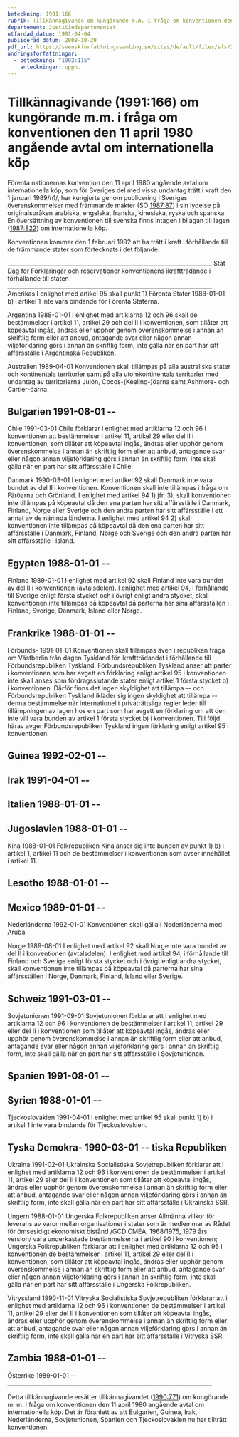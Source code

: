 ```yaml
---
beteckning: 1991:166
rubrik: Tillkännagivande om kungörande m.m. i fråga om konventionen den 11 april 1980 angående avtal om internationella köp
departement: Justitiedepartementet
utfardad_datum: 1991-04-04
publicerad_datum: 2008-10-29
pdf_url: https://svenskforfattningssamling.se/sites/default/files/sfs/1991-04/SFS1991-166.pdf
andringsforfattningar:
  - beteckning: "1992:115"
    anteckningar: upph.
---
```


# Tillkännagivande (1991:166) om kungörande m.m. i fråga om konventionen den 11 april 1980 angående avtal om internationella köp

Förenta nationernas konvention den 11 april 1980 angående avtal om internationella köp, som för Sveriges del med vissa undantag trätt i kraft den 1 januari 1989/n1/, har kungjorts genom publicering i Sveriges överenskommelser med främmande makter (SÖ [1987:87](https://selex.se/eli/sfs/1987/87)) i sin lydelse på originalspråken arabiska, engelska, franska, kinesiska, ryska och spanska. En översättning av konventionen till svenska finns intagen i bilagan till lagen ([1987:822](https://selex.se/eli/sfs/1987/822)) om internationella köp.

Konventionen kommer den 1 februari 1992 att ha trätt i kraft i förhållande till de främmande stater som förtecknats i det följande.

________________________________________________________________________ Stat            Dag för         Förklaringar och reservationer konventionens ikraftträdande i förhållande till staten ________________________________________________________________________ Amerikas                        I enlighet med artikel 95 skall punkt 1) Förenta Stater  1988-01-01      b) i artikel 1 inte vara bindande för Förenta Staterna.

Argentina       1988-01-01      I enlighet med artiklarna 12 och 96 skall de bestämmelser i artikel 11, artikel 29 och del II i konventionen, som tillåter att köpeavtal ingås, ändras eller upphör genom överenskommelse i annan än skriftlig form eller att anbud, antagande svar eller någon annan viljeförklaring görs i annan än skriftlig form, inte gälla när en part har sitt affärsställe i Argentinska Republiken.

Australien      1989-04-01      Konventionen skall tillämpas på alla australiska stater och kontinentala territorier samt på alla utomkontinentala territorier med undantag av territorierna Julön, Cocos-(Keeling-)öarna samt Ashmore- och Cartier-öarna.

## Bulgarien       1991-08-01      --

Chile           1991-03-01      Chile förklarar i enlighet med artiklarna 12 och 96 i konventionen att bestämmelser i artikel 11, artikel 29 eller del II i konventionen, som tillåter att köpeavtal ingås, ändras eller upphör genom överenskommelse i annan än skriftlig form eller att anbud, antagande svar eller någon annan viljeförklaring görs i annan än skriftlig form, inte skall gälla när en part har sitt affärsställe i Chile.

Danmark         1990-03-01      I enlighet med artikel 92 skall Danmark inte vara bundet av del II i konventionen. Konventionen skall inte tillämpas i fråga om Färöarna och Grönland. I enlighet med artikel 94 1) jfr. 3), skall konventionen inte tillämpas på köpeavtal då den ena parten har sitt affärsställe i Danmark, Finland, Norge eller Sverige och den andra parten har sitt affärsställe i ett annat av de nämnda länderna. I enlighet med artikel 94 2) skall konventionen inte tillämpas på köpeavtal då den ena parten har sitt affärsställe i Danmark, Finland, Norge och Sverige och den andra parten har sitt affärsställe i Island.

## Egypten         1988-01-01      --

Finland         1989-01-01      I enlighet med artikel 92 skall Finland inte vara bundet av del II i konventionen (avtalsdelen). I enlighet med artikel 94, i förhållande till Sverige enligt första stycket och i övrigt enligt andra stycket, skall konventionen inte tillämpas på köpeavtal då parterna har sina affärsställen i Finland, Sverige, Danmark, Island eller Norge.

## Frankrike       1988-01-01      --

Förbunds-       1991-01-01      Konventionen skall tillämpas även i republiken                      fråga om Västberlin från dagen Tyskland                        för ikraftträdandet i förhållande till Förbundsrepubliken Tyskland. Förbundsrepubliken Tyskland anser att parter i konventionen som har avgett en förklaring enligt artikel 95 i konventionen inte skall anses som fördragsslutande stater enligt artikel 1 första stycket b) i konventionen. Därför finns det ingen skyldighet att tillämpa -- och Förbundsrepubliken Tyskland ikläder sig ingen skyldighet att tillämpa -- denna bestämmelse när internationellt privaträttsliga regler leder till tillämpningen av lagen hos en part som har avgett en förklaring om att den inte vill vara bunden av artikel 1 första stycket b) i konventionen. Till följd härav avger Förbundsrepubliken Tyskland ingen förklaring enligt artikel 95 i konventionen.

## Guinea          1992-02-01      --

## Irak            1991-04-01      --

## Italien         1988-01-01      --

## Jugoslavien     1988-01-01      --

Kina            1988-01-01      Folkrepubliken Kina anser sig inte bunden av punkt 1) b) i artikel 1, artikel 11 och de bestämmelser i konventionen som avser innehållet i artikel 11.

## Lesotho         1988-01-01      --

## Mexico          1989-01-01      --

Nederländerna   1992-01-01      Konventionen skall gälla i Nederländerna med Aruba.

Norge           1989-08-01      I enlighet med artikel 92 skall Norge inte vara bundet av del II i konventionen (avtalsdelen). I enlighet med artikel 94, i förhållande till Finland och Sverige enligt första stycket och i övrigt enligt andra stycket, skall konventionen inte tillämpas på köpeavtal då parterna har sina affärsställen i Norge, Danmark, Finland, Island eller Sverige.

## Schweiz         1991-03-01      --

Sovjetunionen   1991-09-01      Sovjetunionen förklarar att i enlighet med artiklarna 12 och 96 i konventionen de bestämmelser i artikel 11, artikel 29 eller del II i konventionen som tillåter att köpeavtal ingås, ändras eller upphör genom överenskommelse i annan än skriftlig form eller att anbud, antagande svar eller någon annan viljeförklaring görs i annan än skriftlig form, inte skall gälla när en part har sitt affärsställe i Sovjetunionen.

## Spanien         1991-08-01      --

## Syrien          1988-01-01      --

Tjeckoslovakien 1991-04-01      I enlighet med artikel 95 skall punkt 1) b) i artikel 1 inte vara bindande för Tjeckoslovakien.

## Tyska Demokra-  1990-03-01      -- tiska Republiken

Ukraina         1991-02-01      Ukrainska Socialistiska Sovjetrepubliken förklarar att i enlighet med artiklarna 12 och 96 i konventionen de bestämmelser i artikel 11, artikel 29 eller del II i konventionen som tillåter att köpeavtal ingås, ändras eller upphör genom överenskommelse i annan än skriftlig form eller att anbud, antagande svar eller någon annan viljeförklaring görs i annan än skriftlig form, inte skall gälla när en part har sitt affärsställe i Ukrainska SSR.

Ungern          1988-01-01      Ungerska Folkrepubliken anser Allmänna villkor för leverans av varor mellan organisationer i stater som är medlemmar av Rådet för ömsesidigt ekonomiskt bistånd /GCD CMEA, 1968/1975, 1979 års version/ vara underkastade bestämmelserna i artikel 90 i konventionen; Ungerska Folkrepubliken förklarar att i enlighet med artiklarna 12 och 96 i konventionen de bestämmelser i artikel 11, artikel 29 eller del II i konventionen, som tillåter att köpeavtal ingås, ändras eller upphör genom överenskommelse i annan än skriftlig form eller att anbud, antagande svar eller någon annan viljeförklaring görs i annan än skriftlig form, inte skall gälla när en part har sitt affärsställe i Ungerska Folkrepubliken.

Vitryssland     1990-11-01      Vitryska Socialistiska Sovjetrepubliken förklarar att i enlighet med artiklarna 12 och 96 i konventionen de bestämmelser i artikel 11, artikel 29 eller del II i konventionen som tillåter att köpeavtal ingås, ändras eller upphör genom överenskommelse i annan än skriftlig form eller att anbud, antagande svar eller någon annan viljeförklaring görs i annan än skriftlig form, inte skall gälla när en part har sitt affärsställe i Vitryska SSR.

## Zambia          1988-01-01      --

Österrike       1989-01-01      -- ________________________________________________________________________

Detta tillkännagivande ersätter tillkännagivandet ([1990:771](https://selex.se/eli/sfs/1990/771)) om kungörande m. m. i fråga om konventionen den 11 april 1980 angående avtal om internationella köp. Det är föranlett av att Bulgarien, Guinea, Irak, Nederländerna, Sovjetunionen, Spanien och Tjeckoslovakien nu har tillträtt konventionen.